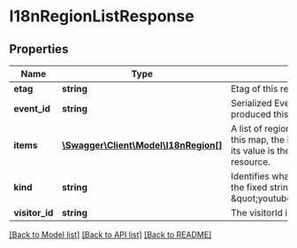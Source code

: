 # I18nRegionListResponse

## Properties
Name | Type | Description | Notes
------------ | ------------- | ------------- | -------------
**etag** | **string** | Etag of this resource. | [optional] 
**event_id** | **string** | Serialized EventId of the request which produced this response. | [optional] 
**items** | [**\Swagger\Client\Model\I18nRegion[]**](I18nRegion.md) | A list of regions where YouTube is available. In this map, the i18n region ID is the map key, and its value is the corresponding i18nRegion resource. | [optional] 
**kind** | **string** | Identifies what kind of resource this is. Value: the fixed string \&quot;youtube#i18nRegionListResponse\&quot;. | [optional] [default to 'youtube#i18nRegionListResponse']
**visitor_id** | **string** | The visitorId identifies the visitor. | [optional] 

[[Back to Model list]](../README.md#documentation-for-models) [[Back to API list]](../README.md#documentation-for-api-endpoints) [[Back to README]](../README.md)


